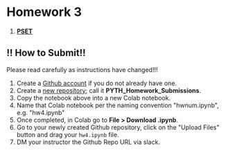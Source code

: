 <!---
{"next":"Homework/hwk4.md","title":"Homework 3 DUE - 6/20"}
-->

# Homework 3

1. **[PSET](https://github.com/mottaquikarim/PYTH2/blob/master/src/PSETS/nb/Homework4.ipynb)**

## ‼️ How to Submit‼️ 

Please read carefully as instructions have changed!!!

1. Create a [Github account](https://github.com/) if you do not already have one.
2. Create a [new repository](https://github.com/new); call it **PYTH_Homework_Submissions**.
3. Copy the notebook above into a new Colab notebook.
4. Name that Colab notebook per the naming convention "hwnum.ipynb", e.g. "hw4.ipynb"
5. Once completed, in Colab go to **File > Download .ipynb**.
6. Go to your newly created Github repository, click on the "Upload Files" button and drag your `hw4.ipynb` file.
7. DM your instructor the Github Repo URL via slack.
